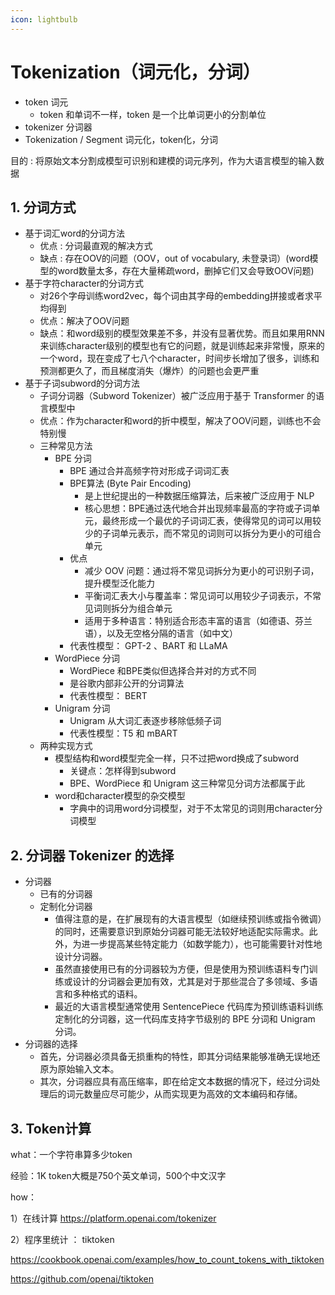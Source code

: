 ```yaml
---
icon: lightbulb
---
```

# Tokenization（词元化，分词）
- token 词元 
    - token 和单词不一样，token 是一个比单词更小的分割单位
- tokenizer 分词器
- Tokenization / Segment 词元化，token化，分词

目的 : 将原始文本分割成模型可识别和建模的词元序列，作为大语言模型的输入数据

## 1. 分词方式
- 基于词汇word的分词方法
    - 优点 : 分词最直观的解决方式
    - 缺点 : 存在OOV的问题（OOV，out of vocabulary, 未登录词）(word模型的word数量太多，存在大量稀疏word，删掉它们又会导致OOV问题)
- 基于字符character的分词方式
    - 对26个字母训练word2vec，每个词由其字母的embedding拼接或者求平均得到
    - 优点：解决了OOV问题
    - 缺点：和word级别的模型效果差不多，并没有显著优势。而且如果用RNN来训练character级别的模型也有它的问题，就是训练起来非常慢，原来的一个word，现在变成了七八个character，时间步长增加了很多，训练和预测都更久了，而且梯度消失（爆炸）的问题也会更严重
- 基于子词subword的分词方法
    - 子词分词器（Subword Tokenizer）被广泛应用于基于 Transformer 的语言模型中
    - 优点：作为character和word的折中模型，解决了OOV问题，训练也不会特别慢
    - 三种常见方法
        - BPE 分词
            - BPE 通过合并高频字符对形成子词词汇表
            - BPE算法 (Byte Pair Encoding)
                - 是上世纪提出的一种数据压缩算法，后来被广泛应用于 NLP
                - 核心思想：BPE通过迭代地合并出现频率最高的字符或子词单元，最终形成一个最优的子词词汇表，使得常见的词可以用较少的子词单元表示，而不常见的词则可以拆分为更小的可组合单元
            - 优点
                - 减少 OOV 问题：通过将不常见词拆分为更小的可识别子词，提升模型泛化能力
                - 平衡词汇表大小与覆盖率：常见词可以用较少子词表示，不常见词则拆分为组合单元
                - 适用于多种语言：特别适合形态丰富的语言（如德语、芬兰语），以及无空格分隔的语言（如中文）
            - 代表性模型： GPT-2 、BART 和 LLaMA
        - WordPiece 分词
            - WordPiece 和BPE类似但选择合并对的方式不同
            - 是谷歌内部非公开的分词算法
            - 代表性模型： BERT
        - Unigram 分词
            - Unigram 从大词汇表逐步移除低频子词
            - 代表性模型：T5 和 mBART
    - 两种实现方式
        - 模型结构和word模型完全一样，只不过把word换成了subword
            - 关键点：怎样得到subword
            - BPE、WordPiece 和 Unigram 这三种常见分词方法都属于此
        - word和character模型的杂交模型
            - 字典中的词用word分词模型，对于不太常见的词则用character分词模型

## 2. 分词器 Tokenizer 的选择
- 分词器
    - 已有的分词器
    - 定制化分词器
        - 值得注意的是，在扩展现有的大语言模型（如继续预训练或指令微调）的同时，还需要意识到原始分词器可能无法较好地适配实际需求。此外，为进一步提高某些特定能力（如数学能力），也可能需要针对性地设计分词器。
        - 虽然直接使用已有的分词器较为方便，但是使用为预训练语料专门训练或设计的分词器会更加有效，尤其是对于那些混合了多领域、多语言和多种格式的语料。
        - 最近的大语言模型通常使用 SentencePiece 代码库为预训练语料训练定制化的分词器，这一代码库支持字节级别的 BPE 分词和 Unigram 分词。
- 分词器的选择
    - 首先，分词器必须具备无损重构的特性，即其分词结果能够准确无误地还原为原始输入文本。
    - 其次，分词器应具有高压缩率，即在给定文本数据的情况下，经过分词处理后的词元数量应尽可能少，从而实现更为高效的文本编码和存储。

## 3. Token计算

what：一个字符串算多少token

经验：1K token大概是750个英文单词，500个中文汉字

how：

1）在线计算  https://platform.openai.com/tokenizer

2）程序里统计 ： tiktoken

https://cookbook.openai.com/examples/how_to_count_tokens_with_tiktoken

https://github.com/openai/tiktoken